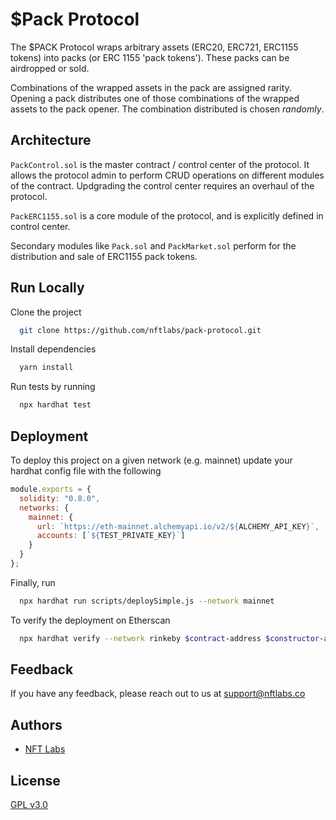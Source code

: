 # $Pack Protocol

The $PACK Protocol wraps arbitrary assets (ERC20, ERC721, ERC1155 tokens) into packs (or ERC 1155 'pack tokens'). 
These packs can be airdropped or sold. 

Combinations of the wrapped assets in the pack are assigned rarity. Opening 
a pack distributes one of those combinations of the wrapped assets to the pack opener. 
The combination distributed is chosen *randomly*.

## Architecture
`PackControl.sol` is the master contract / control center of the protocol. It allows the protocol admin
to perform CRUD operations on different modules of the contract. Updgrading the control
center requires an overhaul of the protocol.

`PackERC1155.sol` is a core module of the protocol, and is explicitly
defined in control center.

Secondary modules like `Pack.sol` and `PackMarket.sol` perform for the distribution
and sale of ERC1155 pack tokens.


## Run Locally

Clone the project

```bash
  git clone https://github.com/nftlabs/pack-protocol.git
```

Install dependencies

```bash
  yarn install
```

Run tests by running

```bash
  npx hardhat test
```

  
## Deployment

To deploy this project on a given network (e.g. mainnet) update your hardhat config file
with the following

```javascript
module.exports = {
  solidity: "0.8.0",
  networks: {
    mainnet: {
      url: `https://eth-mainnet.alchemyapi.io/v2/${ALCHEMY_API_KEY}`,
      accounts: [`${TEST_PRIVATE_KEY}`]
    }
  }
};
```

Finally, run 

```bash
  npx hardhat run scripts/deploySimple.js --network mainnet
```

To verify the deployment on Etherscan

```bash
  npx hardhat verify --network rinkeby $contract-address $constructor-args
```



  
## Feedback

If you have any feedback, please reach out to us at support@nftlabs.co

  
## Authors

- [NFT Labs](https://github.com/nftlabs)

  
## License

[GPL v3.0](https://choosealicense.com/licenses/gpl-3.0/)